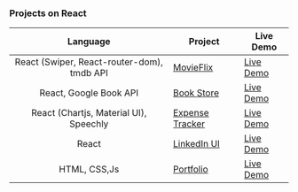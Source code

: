 ### Projects on React

|  Language  | Project                                                                                                                     | Live Demo                                                                         |
| :-: | --------------------------------------------------------------------------------------------------------------------------- | --------------------------------------------------------------------------------- |
| React (Swiper, React-router-dom), tmdb API | [MovieFlix](https://github.com/kishandewangan1800/Frontend/tree/master/React/movie-app)                             | [Live Demo](https://movieflix-kishandewangan.netlify.app)               |
| React, Google Book API | [Book Store](https://github.com/kishandewangan1800/Frontend/tree/master/React/book-store)                             | [Live Demo](https://bookstore-kishandewangan.netlify.app)               |
| React (Chartjs, Material UI), Speechly | [Expense Tracker](https://github.com/kishandewangan1800/Frontend/tree/master/React/expense-tracker)                             | [Live Demo](https://expensetracker-kishandewangan.netlify.app)               |
| React | [LinkedIn UI](https://github.com/kishandewangan1800/Frontend/tree/master/React/linkedin-clone)                             | [Live Demo](https://linkedinclone-kishandewangan.netlify.app)               |
| HTML, CSS,Js | [Portfolio](https://github.com/kishandewangan1800/Frontend/tree/master/JsProjects/myportfolio)                             | [Live Demo](https://kishandewangan1800.github.io/Frontend/JsProjects/myportfolio/index.html)               |
